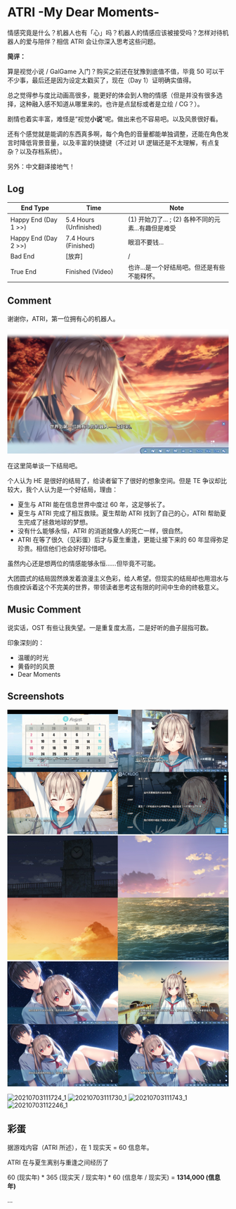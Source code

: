 # ATRI -My Dear Moments-

情感究竟是什么？机器人也有「心」吗？机器人的情感应该被接受吗？怎样对待机器人的爱与陪伴？相信 ATRI 会让你深入思考这些问题。

**简评：**

算是视觉小说 / GalGame 入门？购买之前还在犹豫到底值不值，毕竟 50 可以干不少事，最后还是因为设定太戳买了，现在（Day 1）证明确实值得。

总之觉得参与度比动画高很多，能更好的体会到人物的情感（但是并没有很多选择，这种融入感不知道从哪里来的。也许是点鼠标或者是立绘 / CG？）。

剧情也着实丰富，难怪是“视觉**小说**”呢。做出来也不容易吧。以及风景很好看。

还有个感觉就是能调的东西真多啊，每个角色的音量都能单独调整，还能在角色发言时降低背景音量，以及丰富的快捷键（不过对 UI 逻辑还是不太理解，有点复杂？以及存档系统）。

另外：中文翻译接地气！

## Log

| End Type             | Time                   | Note                                               |
|----------------------|------------------------|----------------------------------------------------|
| Happy End (Day 1 >>) | 5.4 Hours (Unfinished) | (1) 开始刀了... ; (2) 各种不同的元素...有趣但是难受   |
| Happy End (Day 2 >>) | 7.4 Hours (Finished)   | 眼泪不要钱...                                       |
| Bad End              | [放弃]                 |   /                                                |
| True End             | Finished (Video)       |   也许...是一个好结局吧。但还是有些不能释怀。            |

## Comment

谢谢你，ATRI，第一位拥有心的机器人。

![3](https://github.com/neteroster/blog/blob/main/arti/4.jpg)

在这里简单谈一下结局吧。

个人认为 HE 是很好的结局了，给读者留下了很好的想象空间。但是 TE 争议却比较大，我个人认为是一个好结局，理由：

* 夏生与 ATRI 能在信息世界中度过 60 年，这足够长了。
* 夏生与 ATRI 完成了相互救赎。夏生帮助 ATRI 找到了自己的心，ATRI 帮助夏生完成了拯救地球的梦想。
* 没有什么能够永恒，ATRI 的消逝就像人的死亡一样，很自然。
* ATRI 在等了很久（见彩蛋）后才与夏生重逢，更能让接下来的 60 年显得弥足珍贵。相信他们也会好好珍惜吧。

虽然内心还是想两位的情感能够永恒......但毕竟不可能。

大团圆式的结局固然焕发着浪漫主义色彩，给人希望。但现实的结局却也用泪水与伤痕控诉着这个不完美的世界，带领读者思考这有限的时间中生命的终极意义。

## Music Comment

说实话，OST 有些让我失望。一是重复度太高，二是好听的曲子屈指可数。

印象深刻的：

* 温暖的时光
* 黄昏时的风景
* Dear Moments

## Screenshots

![1](https://github.com/neteroster/blog/blob/main/arti/1.png)
![2](https://github.com/neteroster/blog/blob/main/arti/2.png)
![3](https://github.com/neteroster/blog/blob/main/arti/3.png)

![20210703111724_1](https://user-images.githubusercontent.com/10304206/124346314-a9b91a80-dc10-11eb-9cdf-e22bfffc7b9a.jpg)
![20210703111730_1](https://user-images.githubusercontent.com/10304206/124346329-be95ae00-dc10-11eb-9484-2e6d7abe3664.jpg)
![20210703111743_1](https://user-images.githubusercontent.com/10304206/124346332-c0f80800-dc10-11eb-8e4a-b9247c6634af.jpg)
![20210703112246_1](https://user-images.githubusercontent.com/10304206/124346346-d705c880-dc10-11eb-9071-186a978d401d.jpg)


## 彩蛋

据游戏内容（ATRI 所述），在 1 现实天 = 60 信息年。

ATRI 在与夏生离别与重逢之间经历了

60 (现实年) \* 365 (现实天 / 现实年) \* 60 (信息年 / 现实天) = **1314,000 (信息年)**

...
